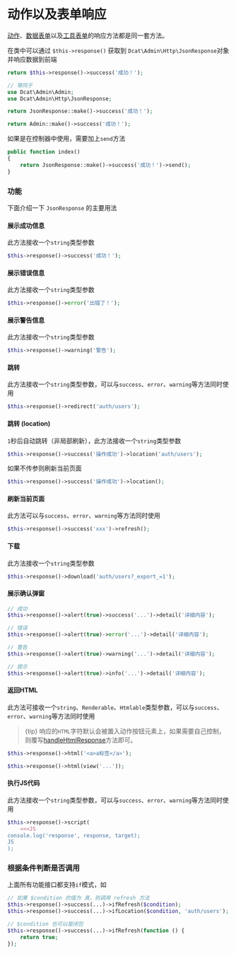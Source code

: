 # 动作以及表单响应

[动作](action.md)、[数据表单](model-form.md)以及[工具表单](widgets-form.md)的响应方法都是同一套方法。

在类中可以通过 `$this->response()` 获取到 `Dcat\Admin\Http\JsonResponse`对象并响应数据到前端

```php
return $this->response()->success('成功！');

// 等同于
use Dcat\Admin\Admin;
use Dcat\Admin\Http\JsonResponse;

return JsonResponse::make()->success('成功！');

return Admin::make()->success('成功！');
```

如果是在控制器中使用，需要加上`send`方法

```php
public function index()
{
    return JsonResponse::make()->success('成功！')->send();
}
```


### 功能
下面介绍一下 `JsonResponse` 的主要用法


#### 展示成功信息

此方法接收一个`string`类型参数

```php
$this->response()->success('成功！');
```

#### 展示错误信息

此方法接收一个`string`类型参数

```php
$this->response()->error('出错了！');
```

#### 展示警告信息

此方法接收一个`string`类型参数

```php
$this->response()->warning('警告');
```

#### 跳转

此方法接收一个`string`类型参数，可以与`success`、`error`、`warning`等方法同时使用

```php
$this->response()->redirect('auth/users');
```

#### 跳转 (location)

`1`秒后自动跳转（非局部刷新），此方法接收一个`string`类型参数

```php
$this->response()->success('操作成功')->location('auth/users');
```

如果不传参则刷新当前页面

```php
$this->response()->success('操作成功')->location();
```

#### 刷新当前页面

此方法可以与`success`、`error`、`warning`等方法同时使用

```php
$this->response()->success('xxx')->refresh();
```

#### 下载

此方法接收一个`string`类型参数

```php
$this->response()->download('auth/users?_export_=1');
```

#### 展示确认弹窗

```php
// 成功
$this->response()->alert(true)->success('...')->detail('详细内容');

// 错误
$this->response()->alert(true)->error('...')->detail('详细内容');

// 警告
$this->response()->alert(true)->warning('...')->detail('详细内容');

// 提示
$this->response()->alert(true)->info('...')->detail('详细内容');
```

#### 返回HTML

此方法可接收一个`string`、`Renderable`、`Htmlable`类型参数，可以与`success`、`error`、`warning`等方法同时使用

> {tip} 响应的`HTML`字符默认会被置入动作按钮元素上，如果需要自己控制，则覆写[handleHtmlResponse](#handleHtmlResponse)方法即可。

```php
$this->response()->html('<a>a标签</a>');

$this->response()->html(view('...'));
```

#### 执行JS代码

此方法接收一个`string`类型参数，可以与`success`、`error`、`warning`等方法同时使用

```php
$this->response()->script(
	<<<JS
console.log('response', response, target);	
JS	
);
```

### 根据条件判断是否调用

上面所有功能接口都支持`if`模式，如

```php
// 如果 $condition 的值为 真，则调用 refresh 方法
$this->response()->success(...)->ifRefresh($condition);
$this->response()->success(...)->ifLocation($condition, 'auth/users');

// $condition 也可以是闭包
$this->response()->success(...)->ifRefresh(function () {
    return true;
});
```

